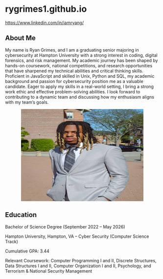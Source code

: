 # rygrimes1.github.io
https://www.linkedin.com/in/iamryang/


<h2>About Me</h2>
<p>
  My name is Ryan Grimes, and I am a
graduating senior majoring in cybersecurity at
Hampton University with a strong interest in coding,
digital forensics, and risk management. My
academic journey has been shaped by hands-on
coursework, national competitions, and research
opportunities that have sharpened my technical
abilities and critical thinking skills. Proficient in JavaScript and skilled in Unix, Python and SQL, my academic background and passion for cybersecurity position me as a
valuable candidate. Eager to apply my skills in a real-world setting, I bring a strong work ethic and effective problem-solving
abilities. I look forward to contributing to a dynamic team and discussing how my enthusiasm aligns with my team’s goals.
</p>

<p align="center">
<img src="headshot.jpg" height="300px" width="400px">
</p>

<h2>Education</h2>
<p>
  Bachelor of Science Degree (September 2022 – May 2026)  
</p>
<p>
  Hampton University, Hampton, VA – Cyber Security (Computer Science Track)  
<p>
   Cumulative GPA: 3.44  
</p>
<p>
  Relevant Coursework:  
  Computer Programming I and II, Discrete Structures, Data Structures I and II, Computer Organization I and II, Psychology, and Terrorism & National Security Management  
</p>
